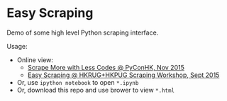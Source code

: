 # Easy Scraping

Demo of some high level Python scraping interface.

Usage:

* Online view:
   * [Scrape More with Less Codes @ PyConHK, Nov 2015](http://project.hupili.net/workshop-easy-scraping/Scrape%20More%20with%20Less%20Codes.html)
   * [Easy Scraping @ HKRUG+HKPUG Scraping Workshop, Sept 2015](http://project.hupili.net/workshop-easy-scraping/Easy%20Scraping.html)
* Or, use `ipython notebook` to open `*.ipynb`
* Or, download this repo and use brower to view `*.html`

